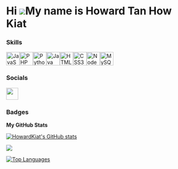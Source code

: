 Hi ![](https://user-images.githubusercontent.com/18350557/176309783-0785949b-9127-417c-8b55-ab5a4333674e.gif)My name is Howard Tan How Kiat
===========================================================================================================================================

### Skills


<p align="left">
<a href="https://developer.mozilla.org/en-US/docs/Web/JavaScript" target="_blank" rel="noreferrer"><img src="https://raw.githubusercontent.com/danielcranney/readme-generator/main/public/icons/skills/javascript-colored.svg" width="36" height="36" alt="JavaScript" /></a><a href="https://www.php.net/" target="_blank" rel="noreferrer"><img src="https://raw.githubusercontent.com/danielcranney/readme-generator/main/public/icons/skills/php-colored.svg" width="36" height="36" alt="PHP" /></a><a href="https://www.python.org/" target="_blank" rel="noreferrer"><img src="https://raw.githubusercontent.com/danielcranney/readme-generator/main/public/icons/skills/python-colored.svg" width="36" height="36" alt="Python" /></a><a href="https://www.oracle.com/java/" target="_blank" rel="noreferrer"><img src="https://raw.githubusercontent.com/danielcranney/readme-generator/main/public/icons/skills/java-colored.svg" width="36" height="36" alt="Java" /></a><a href="https://developer.mozilla.org/en-US/docs/Glossary/HTML5" target="_blank" rel="noreferrer"><img src="https://raw.githubusercontent.com/danielcranney/readme-generator/main/public/icons/skills/html5-colored.svg" width="36" height="36" alt="HTML5" /></a><a href="https://www.w3.org/TR/CSS/#css" target="_blank" rel="noreferrer"><img src="https://raw.githubusercontent.com/danielcranney/readme-generator/main/public/icons/skills/css3-colored.svg" width="36" height="36" alt="CSS3" /></a><a href="https://nodejs.org/en/" target="_blank" rel="noreferrer"><img src="https://raw.githubusercontent.com/danielcranney/readme-generator/main/public/icons/skills/nodejs-colored.svg" width="36" height="36" alt="NodeJS" /></a><a href="https://www.mysql.com/" target="_blank" rel="noreferrer"><img src="https://raw.githubusercontent.com/danielcranney/readme-generator/main/public/icons/skills/mysql-colored.svg" width="36" height="36" alt="MySQL" /></a>
</p>


### Socials

<p align="left"> <a href="https://www.github.com/HowardKiat" target="_blank" rel="noreferrer"> <picture> <source media="(prefers-color-scheme: dark)" srcset="https://raw.githubusercontent.com/danielcranney/readme-generator/main/public/icons/socials/github-dark.svg" /> <source media="(prefers-color-scheme: light)" srcset="https://raw.githubusercontent.com/danielcranney/readme-generator/main/public/icons/socials/github.svg" /> <img src="https://raw.githubusercontent.com/danielcranney/readme-generator/main/public/icons/socials/github.svg" width="32" height="32" /> </picture> </a></p>

### Badges

<b>My GitHub Stats</b>

<a href="http://www.github.com/HowardKiat"><img src="https://github-readme-stats.vercel.app/api?username=HowardKiat&show_icons=true&hide=&count_private=true&title_color=f97316&text_color=facc15&icon_color=64748b&bg_color=1c1917&hide_border=true&show_icons=true" alt="HowardKiat's GitHub stats" /></a>

<a href="http://www.github.com/HowardKiat"><img src="https://github-readme-streak-stats.herokuapp.com/?user=HowardKiat&stroke=facc15&background=1c1917&ring=f97316&fire=f97316&currStreakNum=facc15&currStreakLabel=f97316&sideNums=facc15&sideLabels=facc15&dates=facc15&hide_border=true" /></a>

<a href="https://github.com/HowardKiat" align="left"><img src="https://github-readme-stats.vercel.app/api/top-langs/?username=HowardKiat&langs_count=10&title_color=f97316&text_color=facc15&icon_color=64748b&bg_color=1c1917&hide_border=true&locale=en&custom_title=Top%20%Languages" alt="Top Languages" /></a>
